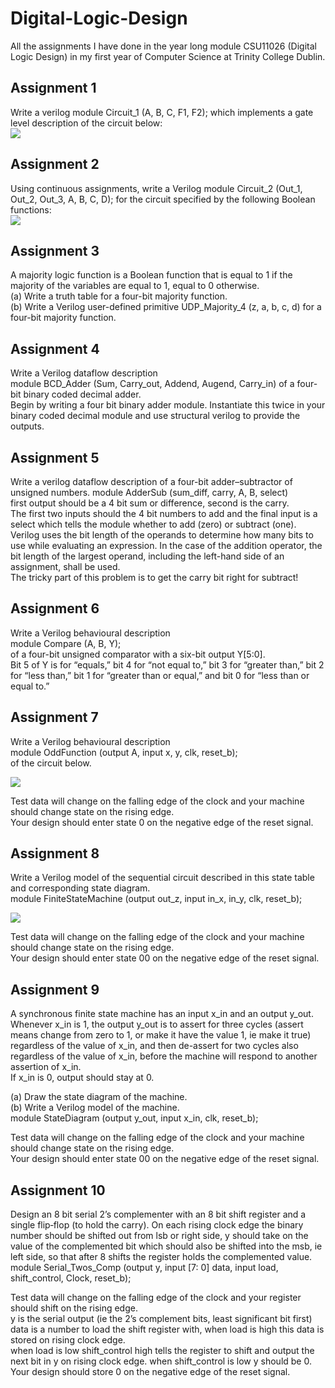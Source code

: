 # Digital-Logic-Design
All the assignments I have done in the year long module CSU11026 (Digital Logic Design) in my first year of Computer Science at Trinity College Dublin.

## Assignment 1
Write a verilog module Circuit_1 (A, B, C, F1, F2); which implements a gate level description of the circuit below: <br>
<img src="https://i.imgur.com/GEGtNtf.png"/>

## Assignment 2 
Using continuous assignments, write a Verilog
module Circuit_2 (Out_1, Out_2, Out_3, A, B, C, D);
for the circuit specified by the following Boolean functions: <br>
<img src="https://i.imgur.com/HqvYmL8.png"/>

## Assignment 3
A majority logic function is a Boolean function that is equal to 1 if the majority of the
variables are equal to 1, equal to 0 otherwise. <br>
(a) Write a truth table for a four-bit majority function. <br>
(b) Write a Verilog user-defined primitive UDP_Majority_4 (z, a, b, c, d) for a four-bit
majority function. <br>

## Assignment 4
Write a Verilog dataflow description <br>
module BCD_Adder (Sum, Carry_out, Addend, Augend, Carry_in) of a four-bit binary coded decimal adder. <br>
Begin by writing a four bit binary adder module. Instantiate this twice in your binary coded
decimal module and use structural verilog to provide the outputs. <br>

## Assignment 5
Write a verilog dataflow description of a four-bit adder–subtractor of unsigned numbers.
module AdderSub (sum_diff, carry, A, B, select) <br>
first output should be a 4 bit sum or difference, second is the carry. <br>
The first two inputs should the 4 bit numbers to add and the final input is a select which
tells the module whether to add (zero) or subtract (one). <br>
Verilog uses the bit length of the operands to determine how many bits to use while
evaluating an expression. In the case of the addition operator, the bit length of the largest
operand, including the left-hand side of an assignment, shall be used. <br>
The tricky part of this problem is to get the carry bit right for subtract! <br>

## Assignment 6
Write a Verilog behavioural description <br>
module Compare (A, B, Y); <br>
of a four-bit unsigned comparator with a six-bit output Y[5:0]. <br>
Bit 5 of Y is for “equals,” bit 4 for “not equal to,” bit 3 for “greater than,” bit 2 for “less
than,” bit 1 for “greater than or equal,” and bit 0 for “less than or equal to.” <br>

## Assignment 7
Write a Verilog behavioural description <br>
module OddFunction (output A, input x, y, clk, reset_b); <br>
of the circuit below. <br>

<img src="https://i.imgur.com/lJdAyf5.png" />

Test data will change on the falling edge of the clock and your machine should change state on the rising edge. <br>
Your design should enter
state 0 on the negative edge
of the reset signal. <br>

## Assignment 8
Write a Verilog model of the sequential circuit described in this state table
and corresponding state diagram. <br>
module FiniteStateMachine (output out_z, input in_x, in_y, clk, reset_b); <br>

<img src="https://i.imgur.com/NI3SRLn.png" /> 

Test data will change on the falling edge of the clock and your machine should change state on the rising edge. <br>
Your design should enter
state 00 on the negative
edge of the reset signal. <br>

## Assignment 9
A synchronous finite state machine has an input x_in and an output y_out.  <br>
Whenever x_in is 1, the output y_out is to assert for three cycles (assert means change from zero to 1, or make it
have the value 1, ie make it true)  <br>
regardless of the value of x_in, and then de-assert for two cycles also
regardless of the value of x_in, before the machine will respond to another assertion of x_in.  <br>
If x_in is 0, output should stay at 0.  <br>

(a) Draw the state diagram of the machine.  <br>
(b) Write a Verilog model of the machine.  <br>
module StateDiagram (output y_out, input x_in, clk, reset_b);  <br>

Test data will change on the falling edge of the clock and your machine should change state on the rising edge. <br>
Your design should enter
state 00 on the negative
edge of the reset signal. <br>

## Assignment 10
Design an 8 bit serial 2’s complementer with an 8 bit shift register and a single flip‐flop
(to hold the carry). On each rising clock edge the binary number should be shifted
out from lsb or right side, y should take on the value of the complemented
bit which should also be shifted into the msb, ie left side, so that after 8 shifts
the register holds the complemented value. <br>
module Serial_Twos_Comp (output y, input [7: 0] data, input load, shift_control,
Clock, reset_b); <br>

Test data will change on the falling edge of the clock and your register should
shift on the rising edge. <br>
y is the serial output (ie the 2’s complement bits, least significant bit first)
data is a number to load the shift register with,
when load is high this data is stored on rising clock edge. <br>
when load is low shift_control high tells the register to shift and output the next bit in
y on rising clock edge. when shift_control is low y should be 0. <br>
Your design should store 0 on the negative edge of the reset signal. <br>
